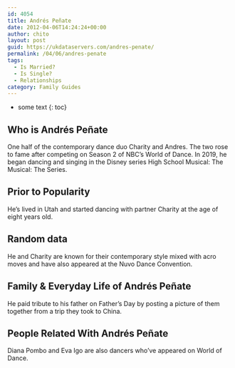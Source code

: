 ```yaml
---
id: 4054
title: Andrés Peñate
date: 2012-04-06T14:24:24+00:00
author: chito
layout: post
guid: https://ukdataservers.com/andres-penate/
permalink: /04/06/andres-penate
tags:
  - Is Married?
  - Is Single?
  - Relationships
category: Family Guides
---
```


* some text
{: toc}
          
          
## Who is  Andrés Peñate
                  
                  
                  
One half of the contemporary dance duo Charity and Andres. The two rose to fame after competing on Season 2 of NBC&#8217;s World of Dance. In 2019, he began dancing and singing in the Disney series High School Musical: The Musical: The Series. 
                  
                
                
                
## Prior to Popularity 
                  
                  
                  
He&#8217;s lived in Utah and started dancing with partner Charity at the age of eight years old. 
                  
                
                
                
## Random data 
                  
                  
                  
He and Charity are known for their contemporary style mixed with acro moves and have also appeared at the Nuvo Dance Convention. 
                  
                
                
                
## Family & Everyday Life of Andrés Peñate
                  
                  
                  
He paid tribute to his father on Father&#8217;s Day by posting a picture of them together from a trip they took to China. 
                  
                
                
                
## People Related With  Andrés Peñate
                  
                  
                  
Diana Pombo and Eva Igo are also dancers who&#8217;ve appeared on World of Dance. 
                  
                
              
            
          
          
          
    
    
  
